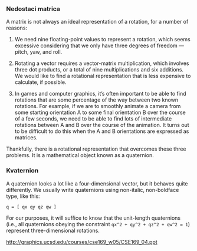 ### Nedostaci matrica

A matrix is not always an ideal representation of a rotation, for a number of reasons:

1. We need nine floating-point values to represent a rotation, which seems excessive considering that we only have three degrees of freedom — pitch, yaw, and roll.

2. Rotating a vector requires a vector-matrix multiplication, which involves three dot products, or a total of nine multiplications and six additions.
We would like to find a rotational representation that is less expensive to calculate, if possible.

3. In games and computer graphics, it’s often important to be able to find rotations that are some percentage of the way between two known rotations. For example, if we are to smoothly animate a camera from some starting orientation A to some final orientation B over the course of a few seconds, we need to be able to find lots of intermediate rotations between A and B over the course of the animation. It turns out to be difficult to do this when the A and B orientations are expressed as matrices.

Thankfully, there is a rotational representation that overcomes these three problems. It is a mathematical object known as a quaternion.

### Kvaternion

A quaternion looks a lot like a four-dimensional vector, but it behaves quite differently. We usually write quaternions using non-italic, non-boldface type, like this:
```
q = [ qx qy qz qw ]
```

For our purposes, it will suffice to know that the unit-length quaternions (i.e., all quaternions obeying the constraint `qx^2 + qy^2 + qz^2 + qw^2 = 1`) represent three-dimensional rotations.

http://graphics.ucsd.edu/courses/cse169_w05/CSE169_04.ppt
